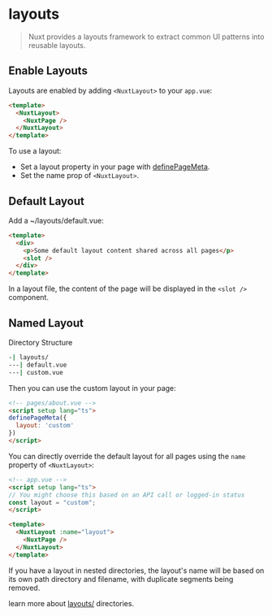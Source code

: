 # layouts
> Nuxt provides a layouts framework to extract common UI patterns into reusable layouts.

## Enable Layouts
Layouts are enabled by adding `<NuxtLayout>` to your `app.vue`:
``` html
<template>
  <NuxtLayout>
    <NuxtPage />
  </NuxtLayout>
</template>
```

To use a layout:
- Set a layout property in your page with [definePageMeta](https://nuxt.com/docs/api/utils/define-page-meta).
- Set the name prop of `<NuxtLayout>`.


## Default Layout
Add a ~/layouts/default.vue:
``` html
<template>
  <div>
    <p>Some default layout content shared across all pages</p>
    <slot />
  </div>
</template>
```
In a layout file, the content of the page will be displayed in the `<slot />` component.

## Named Layout

Directory Structure
``` sh
-| layouts/
---| default.vue
---| custom.vue
```

Then you can use the custom layout in your page:
``` html
<!-- pages/about.vue -->
<script setup lang="ts">
definePageMeta({
  layout: 'custom'
})
</script>
```

You can directly override the default layout for all pages using the `name` property of `<NuxtLayout>`:
``` html
<!-- app.vue -->
<script setup lang="ts">
// You might choose this based on an API call or logged-in status
const layout = "custom";
</script>

<template>
  <NuxtLayout :name="layout">
    <NuxtPage />
  </NuxtLayout>
</template>
```
If you have a layout in nested directories, the layout's name will be based on its own path directory and filename, with duplicate segments being removed.

learn more about [layouts/](https://nuxt.com/docs/guide/directory-structure/layouts) directories.
